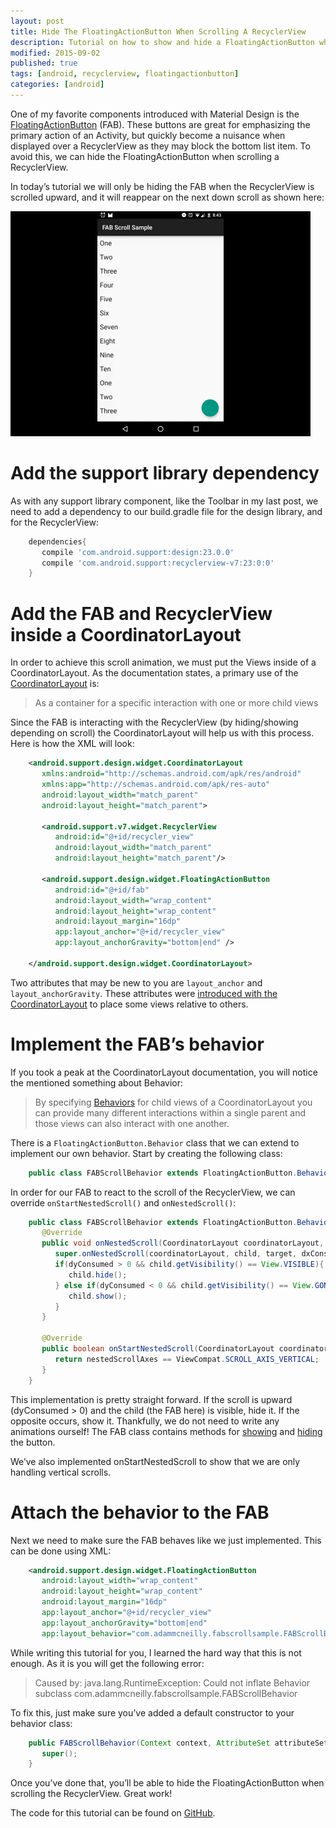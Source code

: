 ```yaml
---
layout: post
title: Hide The FloatingActionButton When Scrolling A RecyclerView
description: Tutorial on how to show and hide a FloatingActionButton when scrolling a RecyclerView.
modified: 2015-09-02
published: true
tags: [android, recyclerview, floatingactionbutton]
categories: [android]
---
```


One of my favorite components introduced with Material Design is the [FloatingActionButton](https://www.google.com/design/spec/components/buttons-floating-action-button.html) (FAB). These buttons are great for emphasizing the primary action of an Activity, but quickly become a nuisance when displayed over a RecyclerView as they may block the bottom list item. To avoid this, we can hide the FloatingActionButton when scrolling a RecyclerView.

In today’s tutorial we will only be hiding the FAB when the RecyclerView is scrolled upward, and it will reappear on the next down scroll as shown here:

![FloatingActionButton](/images/fab_scroll.gif)

<!--more-->

# Add the support library dependency

As with any support library component, like the Toolbar in my last post, we need to add a dependency to our build.gradle file for the design library, and for the RecyclerView:

```groovy
	dependencies{
	   compile 'com.android.support:design:23.0.0'
	   compile 'com.android.support:recyclerview-v7:23:0:0'
	}
```

# Add the FAB and RecyclerView inside a CoordinatorLayout

In order to achieve this scroll animation, we must put the Views inside of a CoordinatorLayout. As the documentation states, a primary use of the [CoordinatorLayout](http://developer.android.com/reference/android/support/design/widget/CoordinatorLayout.html) is:

> As a container for a specific interaction with one or more child views

Since the FAB is interacting with the RecyclerView (by hiding/showing depending on scroll) the CoordinatorLayout will help us with this process. Here is how the XML will look:

```xml
	<android.support.design.widget.CoordinatorLayout 
	   xmlns:android="http://schemas.android.com/apk/res/android" 
	   xmlns:app="http://schemas.android.com/apk/res-auto" 
	   android:layout_width="match_parent" 
	   android:layout_height="match_parent">  
	 
	   <android.support.v7.widget.RecyclerView 
	      android:id="@+id/recycler_view" 
	      android:layout_width="match_parent" 
	      android:layout_height="match_parent"/>  
	 
	   <android.support.design.widget.FloatingActionButton
	      android:id="@+id/fab"
	      android:layout_width="wrap_content" 
	      android:layout_height="wrap_content" 
	      android:layout_margin="16dp" 
	      app:layout_anchor="@+id/recycler_view" 
	      app:layout_anchorGravity="bottom|end" />
	 
	</android.support.design.widget.CoordinatorLayout>
```

Two attributes that may be new to you are `layout_anchor` and `layout_anchorGravity`. These attributes were [introduced with the CoordinatorLayout](http://android-developers.blogspot.com/2015/05/android-design-support-library.html) to place some views relative to others.

# Implement the FAB’s behavior

If you took a peak at the CoordinatorLayout documentation, you will notice the mentioned something about Behavior:

> By specifying [Behaviors](https://developer.android.com/reference/android/support/design/widget/CoordinatorLayout.Behavior.html) for child views of a CoordinatorLayout you can provide many different interactions within a single parent and those views can also interact with one another.

There is a `FloatingActionButton.Behavior` class that we can extend to implement our own behavior. Start by creating the following class:

```java
	public class FABScrollBehavior extends FloatingActionButton.Behavior { }
```

In order for our FAB to react to the scroll of the RecyclerView, we can override `onStartNestedScroll()` and `onNestedScroll()`:

```java
	public class FABScrollBehavior extends FloatingActionButton.Behavior {  
	   @Override  
	   public void onNestedScroll(CoordinatorLayout coordinatorLayout, FloatingActionButton child, View target, int dxConsumed, int dyConsumed, int dxUnconsumed, int dyUnconsumed) { 
	      super.onNestedScroll(coordinatorLayout, child, target, dxConsumed, dyConsumed, dxUnconsumed, dyUnconsumed); 
	      if(dyConsumed > 0 && child.getVisibility() == View.VISIBLE){ 
	         child.hide(); 
	      } else if(dyConsumed < 0 && child.getVisibility() == View.GONE){ 
	         child.show(); 
	      }  
	   }  
	 
	   @Override 
	   public boolean onStartNestedScroll(CoordinatorLayout coordinatorLayout, FloatingActionButton child, View directTargetChild, View target, int nestedScrollAxes) { 
	      return nestedScrollAxes == ViewCompat.SCROLL_AXIS_VERTICAL; 
	   }
	}
```

This implementation is pretty straight forward. If the scroll is upward (dyConsumed > 0) and the child (the FAB here) is visible, hide it. If the opposite occurs, show it. Thankfully, we do not need to write any animations ourself! The FAB class contains methods for [showing](https://developer.android.com/reference/android/support/design/widget/FloatingActionButton.html#show()) and [hiding](https://developer.android.com/reference/android/support/design/widget/FloatingActionButton.html#hide()) the button.

We’ve also implemented onStartNestedScroll to show that we are only handling vertical scrolls.

# Attach the behavior to the FAB

Next we need to make sure the FAB behaves like we just implemented. This can be done using XML:

```xml
	<android.support.design.widget.FloatingActionButton 
	   android:layout_width="wrap_content" 
	   android:layout_height="wrap_content" 
	   android:layout_margin="16dp" 
	   app:layout_anchor="@+id/recycler_view" 
	   app:layout_anchorGravity="bottom|end" 
	   app:layout_behavior="com.adammcneilly.fabscrollsample.FABScrollBehavior"/>
```

While writing this tutorial for you, I learned the hard way that this is not enough. As it is you will get the following error:

> Caused by: java.lang.RuntimeException: Could not inflate Behavior subclass com.adammcneilly.fabscrollsample.FABScrollBehavior

To fix this, just make sure you’ve added a default constructor to your behavior class:

```java
	public FABScrollBehavior(Context context, AttributeSet attributeSet){
	   super();
	}
```

Once you’ve done that, you’ll be able to hide the FloatingActionButton when scrolling the RecyclerView. Great work!

The code for this tutorial can be found on [GitHub](https://github.com/androidessence/FABScrollTutorial).